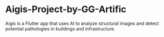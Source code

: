 # Aigis-Project-by-GG-Artific
Aigis is a Flutter app that uses AI to analyze structural images and detect potential pathologies in buildings and infrastructure.
